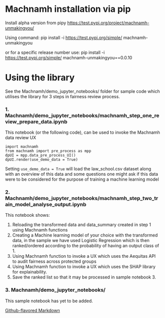 # Machnamh installation via pip
Install alpha version from pipy
https://test.pypi.org/project/machnamh-unmakingyou/

Using command:
pip install -i https://test.pypi.org/simple/ machnamh-unmakingyou

or for a specific release number use:
pip install -i https://test.pypi.org/simple/ machnamh-unmakingyou==0.0.10

# Using the library
See the Machnamh/demo_jupyter_notebooks/ folder for sample code which utilises the library for 3 steps in fairness review process.

### 1. Machnamh/demo_jupyter_notebooks/machnamh_step_one_review_prepare_data.ipynb
This notebook (or the following code), can be used to invoke the Machnamh data review UX
```
import machnamh 
from machnamh import pre_process as mpp
dpUI = mpp.data_pre_process_UI()
dpUI.render(use_demo_data = True)
```
Setting ```use_demo_data = True``` will load the law_school.csv dataset along with an overview of this data and some questions one might ask if this data were to be considered for the purpose of training a machine learning model

### 2. Machnamh/demo_jupyter_notebooks/machnamh_step_two_train_model_analyse_output.ipynb
This notebook shows:
1. Reloading the transformed data and data_summary created in step 1 using Machnamh functions
2. Creating a Machine learning model of your choice with the transformed data, in the sample we have used Logistic Regression which is then ranked/ordered according to the probability of having an output class of 1. 
3. Using Machnamh function to invoke a UX which uses the Aequitas API to audit fairness across protected groups
4. Using Machnamh function to invoke a UX which uses the SHAP library for explainability. 
5. Save the ranked list so that it may be processed in sample notebook 3.

### 3. Machnamh/demo_jupyter_notebooks/
This sample notebook has yet to be added.

[Github-flavored Markdown](https://guides.github.com/features/mastering-markdown/)

